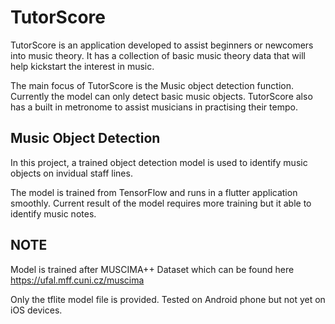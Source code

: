 # TutorScore

TutorScore is an application developed to assist beginners or newcomers into music theory. It has a collection of basic music theory data that will help kickstart the interest in music.

The main focus of TutorScore is the Music object detection function. Currently the model can only detect basic music objects.
TutorScore also has a built in metronome to assist musicians in practising their tempo.

## Music Object Detection

In this project, a trained object detection model is used to identify music objects on invidual staff lines.

The model is trained from TensorFlow and runs in a flutter application smoothly.
Current result of the model requires more training but it able to identify music notes.

## NOTE
Model is trained after MUSCIMA++ Dataset which can be found here https://ufal.mff.cuni.cz/muscima

Only the tflite model file is provided.
Tested on Android phone but not yet on iOS devices.

